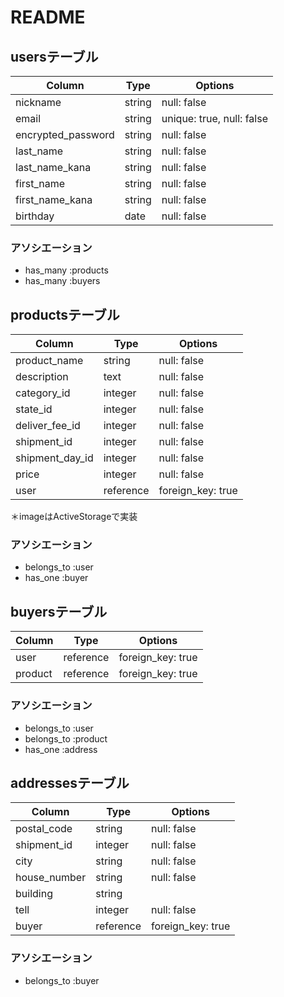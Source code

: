 # README

## usersテーブル

|  Column                |  Type      |  Options                    |
|  --------------------  |  --------  |  -------------------------  |
|  nickname              |  string    |  null:  false               |
|  email                 |  string    |  unique: true, null: false  |
|  encrypted_password    |  string    |  null:  false               |
|  last_name             |  string    |  null:  false               |
|  last_name_kana        |  string    |  null:  false               |
|  first_name            |  string    |  null:  false               |
|  first_name_kana       |  string    |  null:  false               |
|  birthday              |  date      |  null:  false               |

### アソシエーション

- has_many :products
- has_many :buyers

## productsテーブル

|  Column           |  Type       |  Options            |
|  ---------------  |  ---------  |  ------------       |
|  product_name     |  string     |  null:  false       |
|  description      |  text       |  null:  false       |
|  category_id      |  integer    |  null:  false       |
|  state_id         |  integer    |  null:  false       |
|  deliver_fee_id   |  integer    |  null:  false       |
|  shipment_id      |  integer    |  null:  false       | 
|  shipment_day_id  |  integer    |  null:  false       |
|  price            |  integer    |  null:  false       |
|  user             |  reference  |  foreign_key: true  |

＊imageはActiveStorageで実装

### アソシエーション

- belongs_to :user
- has_one  :buyer

## buyersテーブル

|  Column   |  Type       |  Options            |
|  -------- |  ---------  |  -----------------  |
|  user     |  reference  |  foreign_key: true  |
|  product  |  reference  |  foreign_key: true  |


### アソシエーション

- belongs_to :user
- belongs_to :product
- has_one :address


## addressesテーブル

|  Column            |  Type       |  Options            |
|  ----------------- |  ---------  |  -----------------  |
|  postal_code       |  string     |  null:  false       |
|  shipment_id       |  integer    |  null:  false       |
|  city              |  string     |  null:  false       |
|  house_number      |  string     |  null:  false       |
|  building          |  string     |                     |
|  tell              |  integer    |  null:  false       |
|  buyer             |  reference  |  foreign_key: true  |


### アソシエーション

- belongs_to :buyer